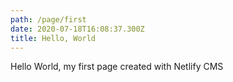 ```yaml
---
path: /page/first
date: 2020-07-18T16:08:37.300Z
title: Hello, World
---
```

Hello World, my first page created with Netlify CMS
